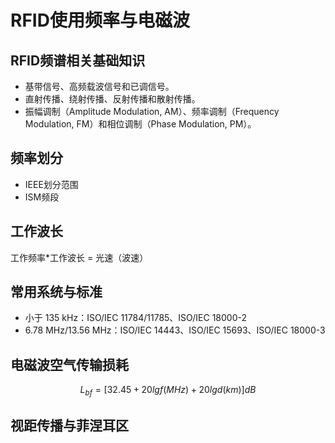 # RFID使用频率与电磁波

## RFID频谱相关基础知识

- 基带信号、高频载波信号和已调信号。
- 直射传播、绕射传播、反射传播和散射传播。
- 振幅调制（Amplitude Modulation, AM）、频率调制（Frequency Modulation, FM）和相位调制（Phase Modulation, PM）。

## 频率划分

- IEEE划分范围
- ISM频段

## 工作波长

工作频率*工作波长 = 光速（波速）

## 常用系统与标准

- 小于 135 kHz：ISO/IEC 11784/11785、ISO/IEC 18000-2
- 6.78 MHz/13.56 MHz：ISO/IEC 14443、ISO/IEC 15693、ISO/IEC 18000-3

## 电磁波空气传输损耗

$$L_{bf} = [ 32.45+20 lg f(MHz) + 20 lg d(km) ]dB$$

## 视距传播与菲涅耳区

